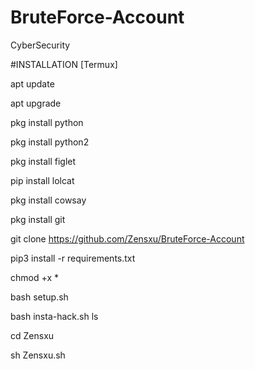# BruteForce-Account
CyberSecurity 

#INSTALLATION [Termux]

apt update

apt upgrade

pkg install python

pkg install python2

pkg install figlet 

pip install lolcat

pkg install cowsay

pkg install git

git clone https://github.com/Zensxu/BruteForce-Account

pip3 install -r requirements.txt


chmod +x *

bash setup.sh

bash insta-hack.sh
ls

cd Zensxu 

sh Zensxu.sh



